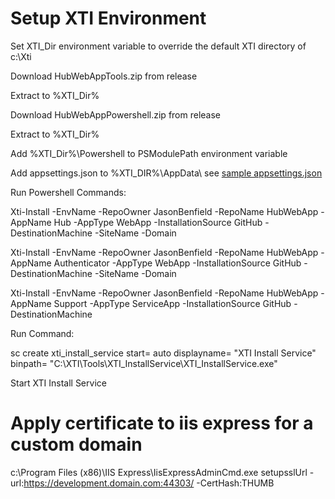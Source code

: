 # Setup XTI Environment
Set XTI_Dir environment variable to override the default XTI directory of c:\\Xti

Download HubWebAppTools.zip from release

Extract to %XTI_Dir%

Download HubWebAppPowershell.zip from release

Extract to %XTI_Dir%

Add %XTI_Dir%\\Powershell to PSModulePath environment variable

Add appsettings.json to %XTI_DIR%\\AppData\\<EnvironmentName> see [sample appsettings.json](sample.appsettings.json)

Run Powershell Commands:

Xti-Install -EnvName <EnvironmentName> -RepoOwner JasonBenfield -RepoName HubWebApp -AppName Hub -AppType WebApp -InstallationSource GitHub -DestinationMachine <MachineName> -SiteName <SiteName> -Domain <Domain>

Xti-Install -EnvName <EnvironmentName> -RepoOwner JasonBenfield -RepoName HubWebApp -AppName Authenticator -AppType WebApp -InstallationSource GitHub -DestinationMachine <MachineName> -SiteName <SiteName> -Domain <Domain>

Xti-Install -EnvName <EnvironmentName> -RepoOwner JasonBenfield -RepoName HubWebApp -AppName Support -AppType ServiceApp -InstallationSource GitHub -DestinationMachine <MachineName>

Run Command:

sc create xti_install_service start= auto displayname= "XTI Install Service" binpath= "C:\XTI\Tools\XTI_InstallService\XTI_InstallService.exe"

Start XTI Install Service

# Apply certificate to iis express for a custom domain
c:\\Program Files (x86)\\IIS Express\\IisExpressAdminCmd.exe setupsslUrl -url:https://development.domain.com:44303/ -CertHash:THUMB